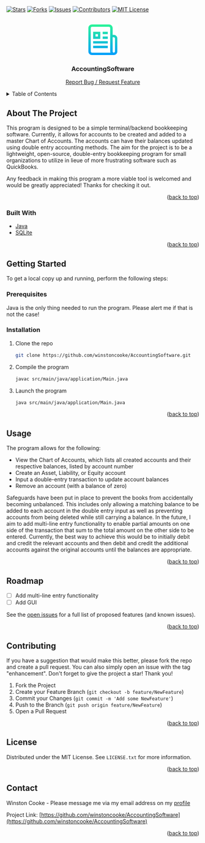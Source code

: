 <div id="top"></div>

<!-- PROJECT SHIELDS -->
<!--
*** Reference links are enclosed in brackets [ ] instead of parentheses ( ).
*** See the bottom of this document for the declaration of the reference variables
*** https://www.markdownguide.org/basic-syntax/#reference-style-links
-->
[![Stars][stars-shield]][stars-url]
[![Forks][forks-shield]][forks-url]
[![Issues][issues-shield]][issues-url]
[![Contributors][contributors-shield]][contributors-url]
[![MIT License][license-shield]][license-url]
<!-- [![LinkedIn][linkedin-shield]][linkedin-url] -->



<!-- PROJECT LOGO -->
<br />
<div align="center">
  <a href="https://github.com/winstoncooke/AccountingSoftware">
    <img src="images/logo.png" alt="Logo" width="80" height="80">
  </a>

<h3 align="center">AccountingSoftware</h3>

  <p align="center">
    <a href="https://github.com/winstoncooke/AccountingSoftware/issues">Report Bug / Request Feature</a>
  </p>
</div>



<!-- TABLE OF CONTENTS -->
<details>
  <summary>Table of Contents</summary>
  <ol>
    <li>
      <a href="#about-the-project">About The Project</a>
      <ul>
        <li><a href="#built-with">Built With</a></li>
      </ul>
    </li>
    <li>
      <a href="#getting-started">Getting Started</a>
      <ul>
        <li><a href="#prerequisites">Prerequisites</a></li>
        <li><a href="#installation">Installation</a></li>
      </ul>
    </li>
    <li><a href="#usage">Usage</a></li>
    <li><a href="#roadmap">Roadmap</a></li>
    <li><a href="#contributing">Contributing</a></li>
    <li><a href="#license">License</a></li>
    <li><a href="#contact">Contact</a></li>
  </ol>
</details>



<!-- ABOUT THE PROJECT -->
## About The Project

<!-- [![AccountingSoftware Screenshot][product-screenshot]](https://github.com/winstoncooke/AccountingSoftware) -->

This program is designed to be a simple terminal/backend bookkeeping software. Currently, it allows for accounts to be created and added to a master Chart of Accounts. The accounts can have their balances updated using double entry accounting methods. The aim for the project is to be a lightweight, open-source, double-entry bookkeeping program for small organizations to utilize in lieue of more frustrating software such as QuickBooks.

Any feedback in making this program a more viable tool is welcomed and would be greatly appreciated! Thanks for checking it out.

<p align="right">(<a href="#top">back to top</a>)</p>



### Built With

* [Java](https://www.java.com/)
* [SQLite](https://sqlite.org/)

<p align="right">(<a href="#top">back to top</a>)</p>



<!-- GETTING STARTED -->
## Getting Started

To get a local copy up and running, perform the following steps:

### Prerequisites

Java is the only thing needed to run the program.
Please alert me if that is not the case!

### Installation

1. Clone the repo
   ```sh
   git clone https://github.com/winstoncooke/AccountingSoftware.git
   ```
2. Compile the program
   ```sh
   javac src/main/java/application/Main.java
   ```
3. Launch the program
   ```sh
   java src/main/java/application/Main.java
   ```

<p align="right">(<a href="#top">back to top</a>)</p>



<!-- USAGE EXAMPLES -->
## Usage

The program allows for the following:
- View the Chart of Accounts, which lists all created accounts and their respective balances, listed by account number
- Create an Asset, Liability, or Equity account
- Input a double-entry transaction to update account balances
- Remove an account (with a balance of zero)

Safeguards have been put in place to prevent the books from accidentally becoming unbalanced. This includes only allowing a matching balance to be added to each account in the double entry input as well as preventing accounts from being deleted while still carrying a balance. In the future, I aim to add multi-line entry functionality to enable partial amounts on one side of the transaction that sum to the total amount on the other side to be entered. Currently, the best way to achieve this would be to initially debit and credit the relevant accounts and then debit and credit the additional accounts against the original accounts until the balances are appropriate.

<p align="right">(<a href="#top">back to top</a>)</p>



<!-- ROADMAP -->
## Roadmap

- [ ] Add multi-line entry functionality
- [ ] Add GUI

See the [open issues](https://github.com/winstoncooke/AccountingSoftware/issues) for a full list of proposed features (and known issues).

<p align="right">(<a href="#top">back to top</a>)</p>



<!-- CONTRIBUTING -->
## Contributing

If you have a suggestion that would make this better, please fork the repo and create a pull request. You can also simply open an issue with the tag "enhancement".
Don't forget to give the project a star! Thank you!

1. Fork the Project
2. Create your Feature Branch (`git checkout -b feature/NewFeature`)
3. Commit your Changes (`git commit -m 'Add some NewFeature'`)
4. Push to the Branch (`git push origin feature/NewFeature`)
5. Open a Pull Request

<p align="right">(<a href="#top">back to top</a>)</p>



<!-- LICENSE -->
## License

Distributed under the MIT License. See `LICENSE.txt` for more information.

<p align="right">(<a href="#top">back to top</a>)</p>



<!-- CONTACT -->
## Contact

Winston Cooke - Please message me via my email address on my [profile](https://github.com/winstoncooke)

Project Link: [https://github.com/winstoncooke/AccountingSoftware](https://github.com/winstoncooke/AccountingSoftware)

<p align="right">(<a href="#top">back to top</a>)</p>



<!-- ACKNOWLEDGMENTS -->
<!-- 
## Acknowledgments

* []()

<p align="right">(<a href="#top">back to top</a>)</p>
-->



<!-- MARKDOWN LINKS & IMAGES -->
<!-- https://www.markdownguide.org/basic-syntax/#reference-style-links -->
[contributors-shield]: https://img.shields.io/github/contributors/winstoncooke/AccountingSoftware.svg?style=for-the-badge
[contributors-url]: https://github.com/winstoncooke/AccountingSoftware/graphs/contributors
[forks-shield]: https://img.shields.io/github/forks/winstoncooke/AccountingSoftware.svg?style=for-the-badge
[forks-url]: https://github.com/winstoncooke/AccountingSoftware/network/members
[stars-shield]: https://img.shields.io/github/stars/winstoncooke/AccountingSoftware.svg?style=for-the-badge
[stars-url]: https://github.com/winstoncooke/AccountingSoftware/stargazers
[issues-shield]: https://img.shields.io/github/issues/winstoncooke/AccountingSoftware.svg?style=for-the-badge
[issues-url]: https://github.com/winstoncooke/AccountingSoftware/issues
[license-shield]: https://img.shields.io/github/license/winstoncooke/AccountingSoftware.svg?style=for-the-badge
[license-url]: https://github.com/winstoncooke/AccountingSoftware/blob/main/LICENSE
[linkedin-shield]: https://img.shields.io/badge/-LinkedIn-black.svg?style=for-the-badge&logo=linkedin&colorB=555
[linkedin-url]: https://linkedin.com/in/linkedin_username
[product-screenshot]: images/screenshot.png
